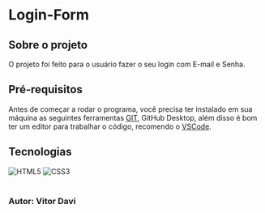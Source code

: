 # Login-Form
## Sobre o projeto
<p>O projeto foi feito para o usuário fazer o seu login com E-mail e Senha.</p>

## Pré-requisitos
<p>Antes de começar a rodar o programa, você precisa ter instalado em sua máquina as seguintes ferramentas <a href="https://git-scm.com/downloads">GIT</a>, <a src="https://desktop.github.com/">GitHub Desktop</a>, além disso é bom ter um editor para trabalhar o código, recomendo o <a href="https://code.visualstudio.com/download">VSCode</a>.
</p>

## Tecnologias
<div>
    <img alt="HTML5" src="https://img.shields.io/badge/HTML5-E34F26?style=for-the-badge&logo=html5&logoColor=white"/>
    <img alt="CSS3" src="https://img.shields.io/badge/CSS3-1572B6?style=for-the-badge&logo=css3&logoColor=white"/> 
</div>
<br/>

### Autor: Vitor Davi